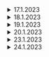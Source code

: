 <details>

<summary>17.1.2023</summary>

# 17.1.2023

## Project

- Solo Project

  - todoList individual delete (local + server) done
  - todoList individual edit (not finish , need to ask)

- Team Project

  - still fixing parent to child with route issue

## Research

- For Team Project Issue

  - [Passing Data Through Link RRD](https://dev.to/medaminefh/passing-data-with-react-router-using-link-1h39)

## Code Testing

```
    let a = 3;

   console.log("Hello World")
```

</details>

<details>

<summary>18.1.2023</summary>

## Project

- Team Project

  - still fixing parent to child with route issue (done)
  - need to find a better way
  - create user

- Solo Project

  - still fixing todoList individual edit ( need to ask)

</details>

<details>

<summary>
  19.1.2023
</summary>

## Project

- Team Project

  - user create & delete done
  - need to add todo \*\*

## Learning

- [RTKQuery](https://redux.js.org/tutorials/essentials/part-7-rtk-query-basics)

</details>

<details>

<summary>20.1.2023</summary>

## Project

- Team Project
  - Refactor code
  - Todo list create ( 1 item )
  - Todo list multi create (still working)

</details>

<details>

<summary>23.1.2023</summary>

## Project

- Team Project
  - todo list create done ( check falsy value too )
  - delete todo list still working
  - update todo list remain

## Learning

- Research
  - [lodash](https://lodash.com/)

</details>

<details>
<summary>24.1.2023</summary>

## Project

- Team Project
  - Delete Single Todo done (Server delete)
  - User Edit Form complete(need testing)
  - Single Todo Edit Form complete (need testing)
  - Prepare Api slice with axios.post method for User Detail (need testing)

## Research

- [axios POST METHOD](https://axios-http.com/docs/api_intro)

</details>

